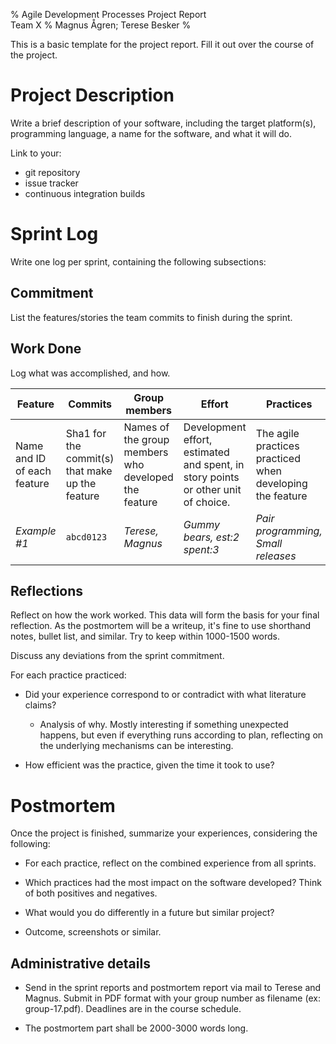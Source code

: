 % Agile Development Processes Project Report  
  Team X
% Magnus Ågren; Terese Besker
%

This is a basic template for the project report. Fill it out over the course of the project.

# Project Description
Write a brief description of your software,
including the target platform(s),
programming language,
a name for the software,
and what it will do.

Link to your:

- git repository
- issue tracker
- continuous integration builds

# Sprint Log
Write one log per sprint, containing the following subsections:

## Commitment
List the features/stories the team commits to finish during the sprint.

## Work Done
Log what was accomplished, and how.

Feature | Commits  | Group members | Effort | Practices
----------------|----------------|----------------|----------------|----------------
Name and ID of each feature | Sha1 for the commit(s) that make up the feature | Names of the group members who developed the feature | Development effort, estimated and spent, in story points or other unit of choice. | The agile practices practiced when developing the feature
*Example #1* | `abcd0123` | *Terese, Magnus* | *Gummy bears, est:2 spent:3* | *Pair programming, Small releases*

## Reflections
Reflect on how the work worked.
This data will form the basis for your final reflection.
As the postmortem will be a writeup, it's fine to use shorthand notes, bullet list, and similar.
Try to keep within 1000-1500 words.

Discuss any deviations from the sprint commitment.

For each practice practiced:

- Did your experience correspond to or contradict with what literature claims?

    - Analysis of why. Mostly interesting if something unexpected happens, but even
      if everything runs according to plan, reflecting on the underlying mechanisms
      can be interesting.

- How efficient was the practice, given the time it took to use?


# Postmortem
Once the project is finished, summarize your experiences, considering the following:

- For each practice, reflect on the combined experience from all sprints.

- Which practices had the most impact on the software developed?
  Think of both positives and negatives.

- What would you do differently in a future but similar project?

- Outcome, screenshots or similar.

## Administrative details

- Send in the sprint reports and postmortem report via mail
  to Terese and Magnus.
  Submit in PDF format with your group number as
  filename (ex: group-17.pdf).
  Deadlines are in the course schedule.

- The postmortem part shall be 2000-3000 words long.

